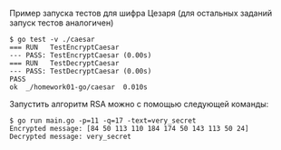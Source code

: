 Пример запуска тестов для шифра Цезаря (для остальных заданий запуск тестов аналогичен)

```
$ go test -v ./caesar
=== RUN   TestEncryptCaesar
--- PASS: TestEncryptCaesar (0.00s)
=== RUN   TestDecryptCaesar
--- PASS: TestDecryptCaesar (0.00s)
PASS
ok  _/homework01-go/caesar  0.010s
```

Запустить алгоритм RSA можно с помощью следующей команды:
```
$ go run main.go -p=11 -q=17 -text=very_secret
Encrypted message: [84 50 113 110 184 174 50 143 113 50 24]
Decrypted message: very_secret
```
